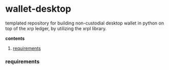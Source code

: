 # wallet-desktop

templated repository for building non-custodial desktop wallet in python on top of the xrp ledger, by utilizing the xrpl library.

**contents**

1. [requirements](#requirements)


### requirements
